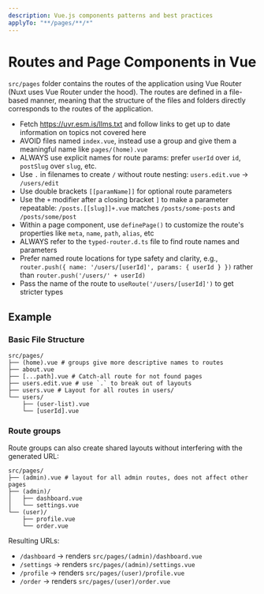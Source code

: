 ```yaml
---
description: Vue.js components patterns and best practices
applyTo: "**/pages/**/*"
---
```


# Routes and Page Components in Vue

`src/pages` folder contains the routes of the application using Vue Router (Nuxt uses Vue Router under the hood). The routes are defined in a file-based manner, meaning that the structure of the files and folders directly corresponds to the routes of the application.

- Fetch <https://uvr.esm.is/llms.txt> and follow links to get up to date information on topics not covered here
- AVOID files named `index.vue`, instead use a group and give them a meaningful name like `pages/(home).vue`
- ALWAYS use explicit names for route params: prefer `userId` over `id`, `postSlug` over `slug`, etc.
- Use `.` in filenames to create `/` without route nesting: `users.edit.vue` -> `/users/edit`
- Use double brackets `[[paramName]]` for optional route parameters
- Use the `+` modifier after a closing bracket `]` to make a parameter repeatable: `/posts.[[slug]]+.vue` matches `/posts/some-posts` and `/posts/some/post`
- Within a page component, use `definePage()` to customize the route's properties like `meta`, `name`, `path`, `alias`, etc
- ALWAYS refer to the `typed-router.d.ts` file to find route names and parameters
- Prefer named route locations for type safety and clarity, e.g., `router.push({ name: '/users/[userId]', params: { userId } })` rather than `router.push('/users/' + userId)`
- Pass the name of the route to `useRoute('/users/[userId]')` to get stricter types

## Example

### Basic File Structure

```
src/pages/
├── (home).vue # groups give more descriptive names to routes
├── about.vue
├── [...path].vue # Catch-all route for not found pages
├── users.edit.vue # use `.` to break out of layouts
├── users.vue # Layout for all routes in users/
└── users/
    ├── (user-list).vue
    └── [userId].vue
```

### Route groups

Route groups can also create shared layouts without interfering with the generated URL:

```
src/pages/
├── (admin).vue # layout for all admin routes, does not affect other pages
├── (admin)/
│   ├── dashboard.vue
│   └── settings.vue
└── (user)/
    ├── profile.vue
    └── order.vue
```

Resulting URLs:

- `/dashboard` -> renders `src/pages/(admin)/dashboard.vue`
- `/settings` -> renders `src/pages/(admin)/settings.vue`
- `/profile` -> renders `src/pages/(user)/profile.vue`
- `/order` -> renders `src/pages/(user)/order.vue`
